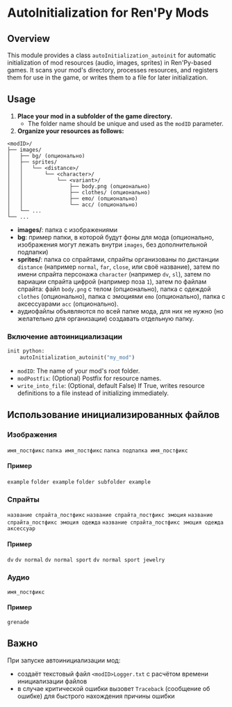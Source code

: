 # AutoInitialization for Ren'Py Mods

## Overview

This module provides a class `autoInitialization_autoinit` for automatic initialization of mod resources (audio, images, sprites) in Ren'Py-based games. It scans your mod's directory, processes resources, and registers them for use in the game, or writes them to a file for later initialization.

## Usage

1. **Place your mod in a subfolder of the game directory.**
   - The folder name should be unique and used as the `modID` parameter.
2. **Organize your resources as follows:**

```renpy
<modID>/
├── images/
│   ├── bg/ (опционально)
│   ├── sprites/
│   │   └── <distance>/
│   │       └── <character>/
│   │           └── <variant>/
│   │               ├── body.png (опционально)
│   │               ├── clothes/ (опционально)
│   │               ├── emo/ (опционально)
│   │               └── acc/ (опционально)
│   └── ...
└── ...
```

- **images/**: папка с изображениями
- **bg**: пример папки, в которой будут фоны для мода (опционально, изображения могут лежать внутри `images`, без дополнительной подпапки)
- **sprites/**: папка со спрайтами, спрайты организованы по дистанции `distance` (например  `normal`, `far`, `close`, или своё название), затем по имени спрайта персонажа `character` (например `dv`, `sl`), затем по вариации спрайта цифрой (например поза `1`), затем по файлам спрайта: файл `body.png` с телом (опционально), папка с одеждой `clothes` (опционально), папка с эмоциями `emo` (опционально), папка с аксессуарами `acc` (опционально).
- аудиофайлы объявляются по всей папке мода, для них не нужно (но желательно для организации) создавать отдельную папку.

### Включение автоинициализации

```python
init python:
    autoInitialization_autoinit("my_mod")
```

- `modID`: The name of your mod's root folder.
- `modPostfix`: (Optional) Postfix for resource names.
- `write_into_file`: (Optional, default False) If True, writes resource definitions to a file instead of initializing immediately.

## Использование инициализированных файлов

### Изображения

`имя_постфикс`
`папка имя_постфикс`
`папка подпапка имя_постфикс`

#### Пример

`example`
`folder example`
`folder subfolder example`

### Спрайты

`название спрайта_постфикс`
`название спрайта_постфикс эмоция`
`название спрайта_постфикс эмоция одежда`
`название спрайта_постфикс эмоция одежда аксессуар`

#### Пример

`dv`
`dv normal`
`dv normal sport`
`dv normal sport jewelry`

### Аудио

`имя_постфикс`

#### Пример

`grenade`

## Важно

При запуске автоинициализации мод:

- создаёт текстовый файл `<modID>Logger.txt` с расчётом времени инициализации файлов
- в случае критической ошибки вызовет `Traceback` (сообщение об ошибке) для быстрого нахождения причины ошибки
